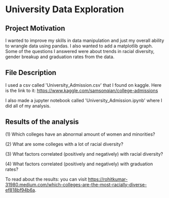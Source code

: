 # University Data Exploration

## Project Motivation
I wanted to improve my skills in data manipulation and just my overall ability to wrangle data using pandas. I also wanted to add a matplotlib graph. Some of the questions I answered were about trends in racial diversity, gender breakup and graduation rates from the data.

## File Description
I used a csv called 'University_Admission.csv' that I found on kaggle. Here is the link to it: https://www.kaggle.com/samsonqian/college-admissions

I also made a jupyter notebook called 'University_Admission.ipynb' where I did all of my analysis.

## Results of the analysis
(1) Which colleges have an abnormal amount of women and minorities?

(2) What are some colleges with a lot of racial diversity?

(3) What factors correlated (positively and negatively) with racial diversity?

(4) What factors correlated (positively and negatively) with graduation rates?

To read about the results: you can visit https://rohitkumar-31980.medium.com/which-colleges-are-the-most-racially-diverse-ef818bf94b6a.
